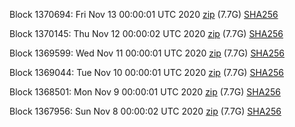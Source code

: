 Block 1370694: Fri Nov 13 00:00:01 UTC 2020 [zip](https://dash-bootstrap.ams3.digitaloceanspaces.com/mainnet/2020-11-13/bootstrap.dat.zip) (7.7G) [SHA256](https://dash-bootstrap.ams3.digitaloceanspaces.com/mainnet/2020-11-13/sha256.txt)

Block 1370145: Thu Nov 12 00:00:02 UTC 2020 [zip](https://dash-bootstrap.ams3.digitaloceanspaces.com/mainnet/2020-11-12/bootstrap.dat.zip) (7.7G) [SHA256](https://dash-bootstrap.ams3.digitaloceanspaces.com/mainnet/2020-11-12/sha256.txt)

Block 1369599: Wed Nov 11 00:00:01 UTC 2020 [zip](https://dash-bootstrap.ams3.digitaloceanspaces.com/mainnet/2020-11-11/bootstrap.dat.zip) (7.7G) [SHA256](https://dash-bootstrap.ams3.digitaloceanspaces.com/mainnet/2020-11-11/sha256.txt)

Block 1369044: Tue Nov 10 00:00:01 UTC 2020 [zip](https://dash-bootstrap.ams3.digitaloceanspaces.com/mainnet/2020-11-10/bootstrap.dat.zip) (7.7G) [SHA256](https://dash-bootstrap.ams3.digitaloceanspaces.com/mainnet/2020-11-10/sha256.txt)

Block 1368501: Mon Nov  9 00:00:01 UTC 2020 [zip](https://dash-bootstrap.ams3.digitaloceanspaces.com/mainnet/2020-11-09/bootstrap.dat.zip) (7.7G) [SHA256](https://dash-bootstrap.ams3.digitaloceanspaces.com/mainnet/2020-11-09/sha256.txt)

Block 1367956: Sun Nov  8 00:00:02 UTC 2020 [zip](https://dash-bootstrap.ams3.digitaloceanspaces.com/mainnet/2020-11-08/bootstrap.dat.zip) (7.7G) [SHA256](https://dash-bootstrap.ams3.digitaloceanspaces.com/mainnet/2020-11-08/sha256.txt)
